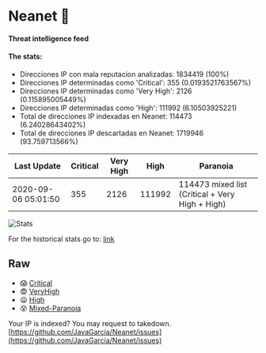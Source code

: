 # Neanet :hocho:
#### Threat intelligence feed
#### The stats:

- Direcciones IP con mala reputacion analizadas: 1834419 (100%)
- Direcciones IP determinadas como 'Critical':  355 (0.0193521763567%)
- Direcciones IP determinadas como 'Very High':  2126 (0.115895005449%)
- Direcciones IP determinadas como 'High':  111992 (6.10503925221)
- Total de direcciones IP indexadas en Neanet:  114473 (6.24028643402%)
- Total de direcciones IP descartadas en Neanet:  1719946 (93.759713566%)

| Last Update | Critical | Very High | High | Paranoia |
| --- | --- | --- | --- | --- |
| 2020-09-06 05:01:50 | 355 | 2126 | 111992 | 114473 mixed list (Critical + Very High + High)|

![Stats](https://docs.google.com/spreadsheets/d/e/2PACX-1vSnaNMIXVabIpDJjufMlzH7poXnshF3mgd8Is1g9ytUEzVsP5my4Trn8f-xkoLLQ38xpL3HtmUexLo6/pubchart?oid=501124687&format=image)

For the historical stats go to: [link](/stats.csv)
## Raw
- :scream: [Critical](https://raw.githubusercontent.com/JavaGarcia/Neanet/master/blacklists/neanet_critical.txt)
- :fearful: [VeryHigh](https://raw.githubusercontent.com/JavaGarcia/Neanet/master/blacklists/neanet_veryHigh.txtt)
- :frowning: [High](https://raw.githubusercontent.com/JavaGarcia/Neanet/master/blacklists/neanet_high.txt)
- :dizzy_face: [Mixed-Paranoia](https://raw.githubusercontent.com/JavaGarcia/Neanet/master/blacklists/neanet_all.txt)


Your IP is indexed? You may request to takedown. [https://github.com/JavaGarcia/Neanet/issues](https://github.com/JavaGarcia/Neanet/issues)






































































































































































































































































































































































































































































































































































































